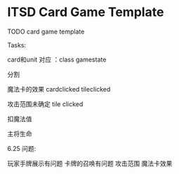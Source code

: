 # ITSD Card Game Template

TODO card game template

Tasks:

card和unit 对应 ：class gamestate 

分割

魔法卡的效果 cardclicked  tileclicked

攻击范围未确定 tile clicked

扣魔法值 

主将生命


6.25 问题:

玩家手牌展示有问题
卡牌的召唤有问题
攻击范围
魔法卡效果

